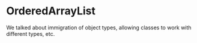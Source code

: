 # OrderedArrayList
We talked about immigration of object types, allowing classes to work with different types, etc.
